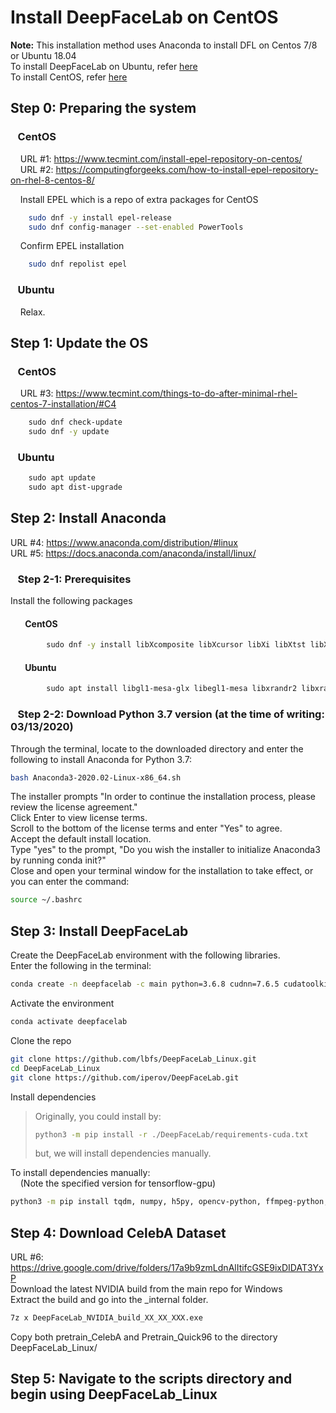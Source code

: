 # Install DeepFaceLab on CentOS
**Note:** This installation method uses Anaconda to install DFL on Centos 7/8 or Ubuntu 18.04  
To install DeepFaceLab on Ubuntu, refer [here](README_Ubuntu.md)  
To install CentOS, refer [here](install_CentOS.md)

## Step 0: Preparing the system

###    CentOS
    URL #1: https://www.tecmint.com/install-epel-repository-on-centos/  
    URL #2: https://computingforgeeks.com/how-to-install-epel-repository-on-rhel-8-centos-8/

    Install EPEL which is a repo of extra packages for CentOS
```sh
    sudo dnf -y install epel-release
    sudo dnf config-manager --set-enabled PowerTools
```

    Confirm EPEL installation
```sh
    sudo dnf repolist epel
```
###    Ubuntu
    Relax.

## Step 1: Update the OS

###    CentOS
    URL #3: https://www.tecmint.com/things-to-do-after-minimal-rhel-centos-7-installation/#C4  
```sh
    sudo dnf check-update
    sudo dnf -y update
```  

###    Ubuntu
```sh
    sudo apt update
    sudo apt dist-upgrade
```

## Step 2: Install Anaconda
URL #4: https://www.anaconda.com/distribution/#linux  
URL #5: https://docs.anaconda.com/anaconda/install/linux/

###    Step 2-1: Prerequisites
Install the following packages  

####        CentOS
```sh
        sudo dnf -y install libXcomposite libXcursor libXi libXtst libXrandr alsa-lib mesa-libEGL libXdamage mesa-libGL libXScrnSaver
```

####        Ubuntu
```sh
        sudo apt install libgl1-mesa-glx libegl1-mesa libxrandr2 libxrandr2 libxss1 libxcursor1 libxcomposite1 libasound2 libxi6 libxtst6
```

###    Step 2-2: Download Python 3.7 version (at the time of writing: 03/13/2020)
Through the terminal, locate to the downloaded directory and enter the following to install Anaconda for Python 3.7:
```sh
bash Anaconda3-2020.02-Linux-x86_64.sh
```
The installer prompts "In order to continue the installation process, please review the license agreement."  
Click Enter to view license terms.  
Scroll to the bottom of the license terms and enter "Yes" to agree.  
Accept the default install location.  
Type "yes" to the prompt, "Do you wish the installer to initialize Anaconda3 by running conda init?"  
Close and open your terminal window for the installation to take effect, or you can enter the command:  
```sh
source ~/.bashrc
```


## Step 3: Install DeepFaceLab
Create the DeepFaceLab environment with the following libraries.  
Enter the following in the terminal:  
```sh
conda create -n deepfacelab -c main python=3.6.8 cudnn=7.6.5 cudatoolkit=10.0.130
```

Activate the environment  
```sh
conda activate deepfacelab
```

Clone the repo
```sh
git clone https://github.com/lbfs/DeepFaceLab_Linux.git
cd DeepFaceLab_Linux
git clone https://github.com/iperov/DeepFaceLab.git
```

Install dependencies
> Originally, you could install by:
> ```sh
> python3 -m pip install -r ./DeepFaceLab/requirements-cuda.txt  
> ```
> but, we will install dependencies manually.  

To install dependencies manually:  
    (Note the specified version for tensorflow-gpu)
```sh
python3 -m pip install tqdm, numpy, h5py, opencv-python, ffmpeg-python, scikit-image, scipy, colorama, tensorflow-gpu==1.13.2
```


## Step 4: Download CelebA Dataset
URL #6: https://drive.google.com/drive/folders/17a9b9zmLdnAlItifcGSE9ixDIDAT3YxP  
Download the latest NVIDIA build from the main repo for Windows  
Extract the build and go into the _internal folder. 
```sh
7z x DeepFaceLab_NVIDIA_build_XX_XX_XXX.exe
```
Copy both pretrain_CelebA and Pretrain_Quick96 to the directory DeepFaceLab_Linux/


## Step 5: Navigate to the scripts directory and begin using DeepFaceLab_Linux

